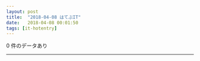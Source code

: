 ```yaml
---
layout: post
title:  "2018-04-08 はてぶIT"
date:   2018-04-08 00:01:50
tags: [it-hotentry]
---
```

0 件のデータあり

<hr>
